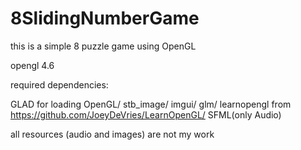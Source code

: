 # 8SlidingNumberGame
this is a simple 8 puzzle game using OpenGL

opengl 4.6

required dependencies:

GLAD for loading OpenGL/
stb_image/
imgui/
glm/
learnopengl from https://github.com/JoeyDeVries/LearnOpenGL/
SFML(only Audio)

all resources (audio and images) are not my work
